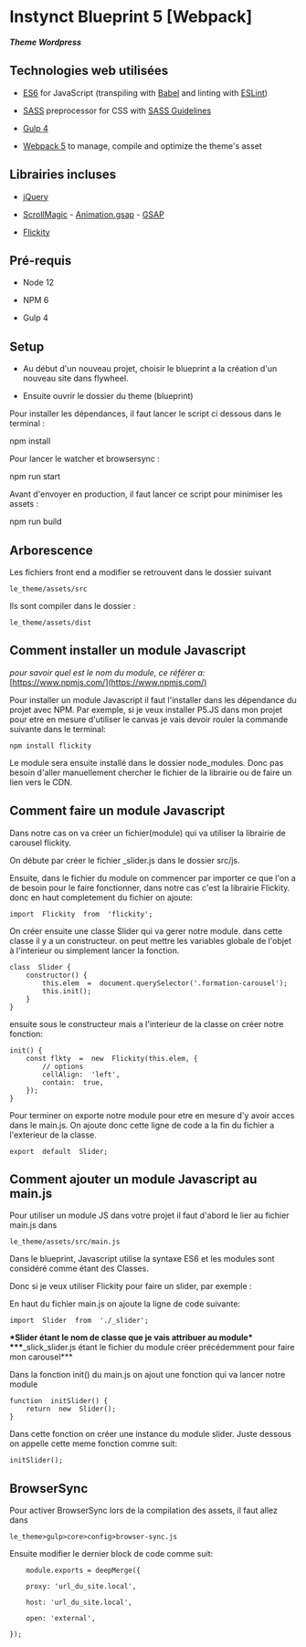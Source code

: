 # Instynct Blueprint 5 [Webpack]

**_Theme Wordpress_**

## Technologies web utilisées

- [ES6](https://github.com/lukehoban/es6features#readme) for JavaScript (transpiling with [Babel](https://babeljs.io/) and linting with [ESLint](https://eslint.org/))

* [SASS](http://sass-lang.com/) preprocessor for CSS with [SASS Guidelines](https://sass-guidelin.es/#the-7-1-pattern)

- [Gulp 4](https://gulpjs.com/)

* [Webpack 5](https://webpack.js.org/) to manage, compile and optimize the theme's asset

## Librairies incluses

- [jQuery](https://jquery.com/)

- [ScrollMagic](https://scrollmagic.io/) - [Animation.gsap](https://scrollmagic.io/docs/animation.GSAP.html) - [GSAP](https://greensock.com/gsap/)

- [Flickity](https://flickity.metafizzy.co/)

## Pré-requis

- Node 12

- NPM 6

- Gulp 4

## Setup

- Au début d'un nouveau projet, choisir le blueprint a la création d'un nouveau site dans flywheel.

- Ensuite ouvrir le dossier du theme (blueprint)

Pour installer les dépendances, il faut lancer le script ci dessous dans le terminal :

npm install

Pour lancer le watcher et browsersync :

npm run start

Avant d'envoyer en production, il faut lancer ce script pour minimiser les assets :

npm run build

## Arborescence

Les fichiers front end a modifier se retrouvent dans le dossier suivant

    le_theme/assets/src

Ils sont compiler dans le dossier :

    le_theme/assets/dist

## Comment installer un module Javascript

_pour savoir quel est le nom du module, ce référer a:_
[https://www.npmjs.com/](https://www.npmjs.com/)

Pour installer un module Javascript il faut l'installer dans les dépendance du projet avec NPM.
Par exemple, si je veux installer P5.JS dans mon projet pour etre en mesure d'utiliser le canvas je vais devoir rouler la commande suivante dans le terminal:

    npm install flickity

Le module sera ensuite installé dans le dossier node_modules. Donc pas besoin d'aller manuellement chercher le fichier de la librairie ou de faire un lien vers le CDN.

## Comment faire un module Javascript

Dans notre cas on va créer un fichier(module) qui va utiliser la librairie de carousel flickity.

On débute par créer le fichier \_slider.js dans le dossier src/js.

Ensuite, dans le fichier du module on commencer par importer ce que l'on a de besoin pour le faire fonctionner, dans notre cas c'est la librairie Flickity. donc en haut completement du fichier on ajoute:

    import  Flickity  from  'flickity';

On créer ensuite une classe Slider qui va gerer notre module. dans cette classe il y a un constructeur. on peut mettre les variables globale de l'objet à l'interieur ou simplement lancer la fonction.

    class  Slider {
        constructor() {
    	    this.elem  =  document.querySelector('.formation-carousel');
    	    this.init();
        }
    }

ensuite sous le constructeur mais a l'interieur de la classe on créer notre fonction:

    init() {
        const flkty  =  new  Flickity(this.elem, {
    	    // options
    	    cellAlign:  'left',
    	    contain:  true,
        });
    }

Pour terminer on exporte notre module pour etre en mesure d'y avoir acces dans le main.js. On ajoute donc cette ligne de code a la fin du fichier a l'exterieur de la classe.

    export  default  Slider;

## Comment ajouter un module Javascript au main.js

Pour utiliser un module JS dans votre projet il faut d'abord le lier au fichier main.js dans

    le_theme/assets/src/main.js

Dans le blueprint, Javascript utilise la syntaxe ES6 et les modules sont considéré comme étant des Classes.

Donc si je veux utiliser Flickity pour faire un slider, par exemple :

En haut du fichier main.js on ajoute la ligne de code suivante:

    import  Slider  from  './_slider';

**\***Slider étant le nom de classe que je vais attribuer au module**\*
\*\*\***\_slick_slider.js étant le fichier du module créer précédemment pour faire mon carousel\*\*\*

Dans la fonction init() du main.js on ajout une fonction qui va lancer notre module

    function  initSlider() {
        return  new  Slider();
    }

Dans cette fonction on créer une instance du module slider. Juste dessous on appelle cette meme fonction comme suit:

    initSlider();

## BrowserSync

Pour activer BrowserSync lors de la compilation des assets, il faut allez dans

    le_theme>gulp>core>config>browser-sync.js

Ensuite modifier le dernier block de code comme suit:

        module.exports = deepMerge({

        proxy: 'url_du_site.local',

        host: 'url_du_site.local',

        open: 'external',

    });
